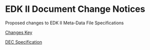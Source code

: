 # EDK II Document Change Notices

Proposed changes to EDK II Meta-Data File Specifications

[Changes Key](DCN_Keys.md)

[DEC Specification](DecSpec/README.md)

